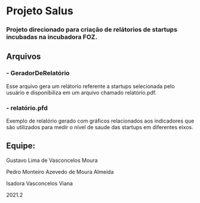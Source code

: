 # Projeto Salus
### Projeto direcionado para criação de relátorios de startups incubadas na incubadora FOZ.

## Arquivos

### - GeradorDeRelatório
  Esse arquivo gera um relátorio referente a startups selecionada pelo usuário e disponibiliza em um arquivo chamado relatório.pdf.

### - relatório.pfd
  Exemplo de relatório gerado com gráficos relacionados aos indicadores que são utilizados para medir o nível de saude das startups em diferentes eixos.

## Equipe:

Gustavo Lima de Vasconcelos Moura

Pedro Monteiro Azevedo de Moura Almeida

Isadora Vasconcelos Viana

2021.2

